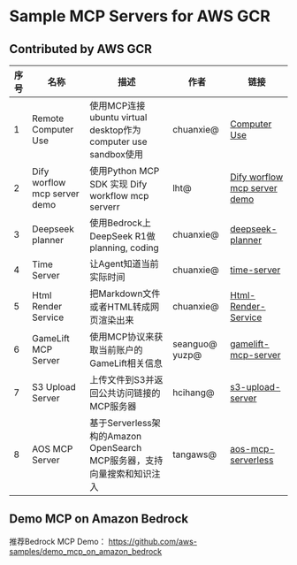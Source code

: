 # Sample MCP Servers for AWS GCR

## Contributed by AWS GCR

| 序号 | 名称 | 描述 | 作者 | 链接 |
|------|------|------|------|------|
| 1 | Remote Computer Use | 使用MCP连接ubuntu virtual desktop作为computer use sandbox使用 | chuanxie@ | [Computer Use](remote_computer_use/README.md) |
| 2 | Dify worflow mcp server demo | 使用Python MCP SDK 实现 Dify workflow mcp serverr | lht@ | [Dify worflow mcp server demo](https://github.com/aws-samples/aws-mcp-servers-samples/blob/main/dify_mcp_servers/README.md) |
| 3 | Deepseek planner | 使用Bedrock上DeepSeek R1做planning, coding | chuanxie@ | [deepseek-planner](deepseek-planner/README.md) |
| 4 | Time Server | 让Agent知道当前实际时间 | chuanxie@ | [time-server](time_server/README.md) |
| 5 | Html Render Service | 把Markdown文件或者HTML转成网页渲染出来 | chuanxie@ | [Html-Render-Service](html_render_service/README.md) |
| 6 | GameLift MCP Server | 使用MCP协议来获取当前账户的GameLift相关信息 | seanguo@ yuzp@ | [gamelift-mcp-server](gamelift-mcp-server/README.md) |
| 7 | S3 Upload Server | 上传文件到S3并返回公共访问链接的MCP服务器 | hcihang@ | [s3-upload-server](s3_upload_server/README.md) |
| 8 | AOS MCP Server | 基于Serverless架构的Amazon OpenSearch MCP服务器，支持向量搜索和知识注入 | tangaws@ | [aos-mcp-serverless](aos-mcp-serverless/README.md) |

## Demo MCP on Amazon Bedrock 
推荐Bedrock MCP Demo：
https://github.com/aws-samples/demo_mcp_on_amazon_bedrock

